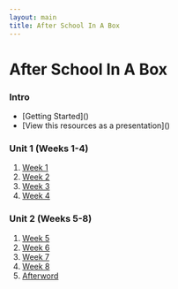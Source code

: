```yaml
---
layout: main
title: After School In A Box
---
```


# After School In A Box

### Intro
<ul>
<li>[Getting Started]()</li>
<li>[View this resources as a presentation]()</li>
</ul>

### Unit 1 (Weeks 1-4)
1. [Week 1]()
2. [Week 2]()
3. [Week 3]()
4. [Week 4]()

### Unit 2 (Weeks 5-8)
1. [Week 5](./contents/color)
2. [Week 6](./contents/text)
3. [Week 7](./contents/font)
4. [Week 8](./contents/span)
5. [Afterword](./contents/afterword)